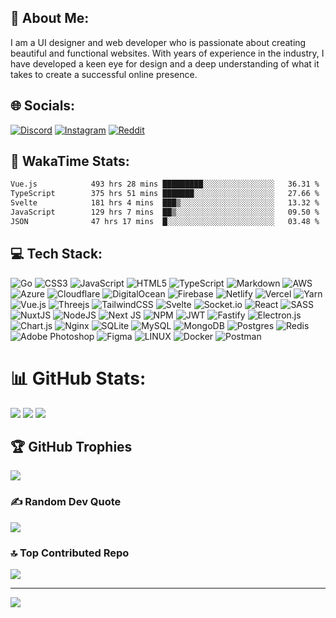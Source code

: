 
## 💫 About Me:
I am a UI designer and web developer who is passionate about creating beautiful and functional websites. With years of experience in the industry, I have developed a keen eye for design and a deep understanding of what it takes to create a successful online presence.


## 🌐 Socials:
[![Discord](https://img.shields.io/badge/Discord-%237289DA.svg?logo=discord&logoColor=white)](https://discord.gg/zukrein#1337) [![Instagram](https://img.shields.io/badge/Instagram-%23E4405F.svg?logo=Instagram&logoColor=white)](https://instagram.com/zukreinthedev) [![Reddit](https://img.shields.io/badge/Reddit-%23FF4500.svg?logo=Reddit&logoColor=white)](https://reddit.com/user/zukrein) 

## 🎨 WakaTime Stats:
<!--START_SECTION:waka-->

```txt
Vue.js            493 hrs 28 mins █████████░░░░░░░░░░░░░░░░   36.31 %
TypeScript        375 hrs 51 mins ███████░░░░░░░░░░░░░░░░░░   27.66 %
Svelte            181 hrs 4 mins  ███▒░░░░░░░░░░░░░░░░░░░░░   13.32 %
JavaScript        129 hrs 7 mins  ██▒░░░░░░░░░░░░░░░░░░░░░░   09.50 %
JSON              47 hrs 17 mins  █░░░░░░░░░░░░░░░░░░░░░░░░   03.48 %
```

<!--END_SECTION:waka-->
## 💻 Tech Stack:
 ![Go](https://img.shields.io/badge/go-%2300ADD8.svg?style=for-the-badge&logo=go&logoColor=white) ![CSS3](https://img.shields.io/badge/css3-%231572B6.svg?style=for-the-badge&logo=css3&logoColor=white) ![JavaScript](https://img.shields.io/badge/javascript-%23323330.svg?style=for-the-badge&logo=javascript&logoColor=%23F7DF1E) ![HTML5](https://img.shields.io/badge/html5-%23E34F26.svg?style=for-the-badge&logo=html5&logoColor=white) ![TypeScript](https://img.shields.io/badge/typescript-%23007ACC.svg?style=for-the-badge&logo=typescript&logoColor=white) ![Markdown](https://img.shields.io/badge/markdown-%23000000.svg?style=for-the-badge&logo=markdown&logoColor=white) ![AWS](https://img.shields.io/badge/AWS-%23FF9900.svg?style=for-the-badge&logo=amazon-aws&logoColor=white) ![Azure](https://img.shields.io/badge/azure-%230072C6.svg?style=for-the-badge&logo=azure-devops&logoColor=white) ![Cloudflare](https://img.shields.io/badge/Cloudflare-F38020?style=for-the-badge&logo=Cloudflare&logoColor=white) ![DigitalOcean](https://img.shields.io/badge/DigitalOcean-%230167ff.svg?style=for-the-badge&logo=digitalOcean&logoColor=white)  ![Firebase](https://img.shields.io/badge/firebase-%23039BE5.svg?style=for-the-badge&logo=firebase)   ![Netlify](https://img.shields.io/badge/netlify-%23000000.svg?style=for-the-badge&logo=netlify&logoColor=#00C7B7) ![Vercel](https://img.shields.io/badge/vercel-%23000000.svg?style=for-the-badge&logo=vercel&logoColor=white) ![Yarn](https://img.shields.io/badge/yarn-%232C8EBB.svg?style=for-the-badge&logo=yarn&logoColor=white)  ![Vue.js](https://img.shields.io/badge/vuejs-%2335495e.svg?style=for-the-badge&logo=vuedotjs&logoColor=%234FC08D) ![Threejs](https://img.shields.io/badge/threejs-black?style=for-the-badge&logo=three.js&logoColor=white) ![TailwindCSS](https://img.shields.io/badge/tailwindcss-%2338B2AC.svg?style=for-the-badge&logo=tailwind-css&logoColor=white) ![Svelte](https://img.shields.io/badge/svelte-%23f1413d.svg?style=for-the-badge&logo=svelte&logoColor=white) ![Socket.io](https://img.shields.io/badge/Socket.io-black?style=for-the-badge&logo=socket.io&badgeColor=010101) ![React](https://img.shields.io/badge/react-%2320232a.svg?style=for-the-badge&logo=react&logoColor=%2361DAFB)  ![SASS](https://img.shields.io/badge/SASS-hotpink.svg?style=for-the-badge&logo=SASS&logoColor=white)  ![NuxtJS](https://img.shields.io/badge/Nuxt-black?style=for-the-badge&logo=nuxt.js&logoColor=white) ![NodeJS](https://img.shields.io/badge/node.js-6DA55F?style=for-the-badge&logo=node.js&logoColor=white) ![Next JS](https://img.shields.io/badge/Next-black?style=for-the-badge&logo=next.js&logoColor=white) ![NPM](https://img.shields.io/badge/NPM-%23000000.svg?style=for-the-badge&logo=npm&logoColor=white) ![JWT](https://img.shields.io/badge/JWT-black?style=for-the-badge&logo=JSON%20web%20tokens) ![Fastify](https://img.shields.io/badge/fastify-%23000000.svg?style=for-the-badge&logo=fastify&logoColor=white)  ![Electron.js](https://img.shields.io/badge/Electron-191970?style=for-the-badge&logo=Electron&logoColor=white) ![Chart.js](https://img.shields.io/badge/chart.js-F5788D.svg?style=for-the-badge&logo=chart.js&logoColor=white) ![Nginx](https://img.shields.io/badge/nginx-%23009639.svg?style=for-the-badge&logo=nginx&logoColor=white) ![SQLite](https://img.shields.io/badge/sqlite-%2307405e.svg?style=for-the-badge&logo=sqlite&logoColor=white)  ![MySQL](https://img.shields.io/badge/mysql-%2300f.svg?style=for-the-badge&logo=mysql&logoColor=white) ![MongoDB](https://img.shields.io/badge/MongoDB-%234ea94b.svg?style=for-the-badge&logo=mongodb&logoColor=white) ![Postgres](https://img.shields.io/badge/postgres-%23316192.svg?style=for-the-badge&logo=postgresql&logoColor=white) ![Redis](https://img.shields.io/badge/redis-%23DD0031.svg?style=for-the-badge&logo=redis&logoColor=white)  ![Adobe Photoshop](https://img.shields.io/badge/adobephotoshop-%2331A8FF.svg?style=for-the-badge&logo=adobephotoshop&logoColor=white) 	![Figma](https://img.shields.io/badge/figma-%23F24E1E.svg?style=for-the-badge&logo=figma&logoColor=white)    ![LINUX](https://img.shields.io/badge/Linux-FCC624?style=for-the-badge&logo=linux&logoColor=black)  ![Docker](https://img.shields.io/badge/docker-%230db7ed.svg?style=for-the-badge&logo=docker&logoColor=white) ![Postman](https://img.shields.io/badge/Postman-FF6C37?style=for-the-badge&logo=postman&logoColor=white) 
# 📊 GitHub Stats:
![](https://github-readme-stats.vercel.app/api?username=zukreindev&theme=radical&hide_border=true&include_all_commits=false&count_private=false)
![](https://github-readme-streak-stats.herokuapp.com/?user=zukreindev&theme=radical&hide_border=true)
![](https://github-readme-stats.vercel.app/api/top-langs/?username=zukreindev&theme=radical&hide_border=true&include_all_commits=false&count_private=false&layout=compact)

## 🏆 GitHub Trophies
![](https://github-profile-trophy.vercel.app/?username=zukreindev&theme=radical&no-frame=false&no-bg=true&margin-w=4)

### ✍️ Random Dev Quote
![](https://quotes-github-readme.vercel.app/api?type=horizontal&theme=radical)

### 🔝 Top Contributed Repo
![](https://github-contributor-stats.vercel.app/api?username=zukreindev&limit=5&theme=radical&combine_all_yearly_contributions=true&layout=compact)

---
[![](https://visitcount.itsvg.in/api?id=zukreindev&icon=0&color=0)](https://visitcount.itsvg.in)

<!-- Proudly created with GPRM ( https://gprm.itsvg.in ) -->

